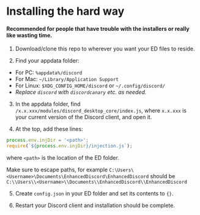 # Installing the hard way

#### Recommended for people that have trouble with the installers or really like wasting time.

1. Download/clone this repo to wherever you want your ED files to reside.

2. Find your appdata folder:
- For PC: `%appdata%/discord`
- For Mac: `~/Library/Application Support`
- For Linux: `$XDG_CONFIG_HOME/discord` or `~/.config/discord/`
 - *Replace `discord` with `discordcanary` etc. as needed.*

 3. In the appdata folder, find `/x.x.xxx/modules/discord_desktop_core/index.js`, where `x.x.xxx` is your current version of the Discord client, and open it.

 4. At the top, add these lines:
 ```js
 process.env.injDir = '<path>';
 require(`${process.env.injDir}/injection.js`);
 ```
 where `<path>` is the location of the ED folder.
 
 Make sure to escape paths, for example `C:\Users\<Username>\Documents\EnhancedDiscord\EnhancedDiscord` should be `C:\\Users\\<Username>\\Documents\\EnhancedDiscord\\EnhancedDiscord`

5. Create `config.json` in your ED folder and set its contents to `{}`.

6. Restart your Discord client and installation should be complete.
